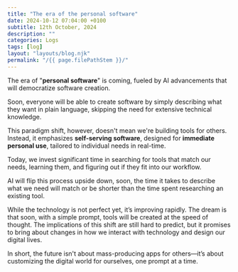 ```yaml
---
title: "The era of the personal software"
date: 2024-10-12 07:04:00 +0100
subtitle: 12th October, 2024
description: ""
categories: Logs
tags: [log]
layout: "layouts/blog.njk"
permalink: "/{{ page.filePathStem }}/"
---
```




The era of "**personal software**" is coming, fueled by AI advancements that will democratize software creation. 

Soon, everyone will be able to create software by simply describing what they want in plain language, skipping the need for extensive technical knowledge. 

This paradigm shift, however, doesn't mean we're building tools for others. Instead, it emphasizes **self-serving software**, designed for **immediate personal use**, tailored to individual needs in real-time.

Today, we invest significant time in searching for tools that match our needs, learning them, and figuring out if they fit into our workflow. 

AI will flip this process upside down, soon, the time it takes to describe what we need will match or be shorter than the time spent researching an existing tool.

While the technology is not perfect yet, it’s improving rapidly. The dream is that soon, with a simple prompt, tools will be created at the speed of thought. The implications of this shift are still hard to predict, but it promises to bring about changes in how we interact with technology and design our digital lives.

In short, the future isn't about mass-producing apps for others—it’s about customizing the digital world for ourselves, one prompt at a time.